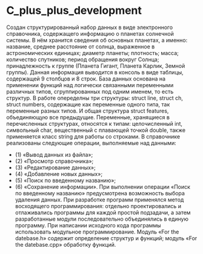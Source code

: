 # C_plus_plus_development
Создан структурированный набор данных в виде электронного справочника, содержащего информацию о планетах солнечной системы. 
В нём хранится сведения об основных планетах, а именно: название, среднее расстояние от солнца, выраженное в астрономических единицах; диаметр планеты; плотность; масса; количество спутников; период обращения вокруг Солнца; принадлежность к группе (Планета Гигант, Планета Карлик, Земной группы). 
Данная информация выводится в консоль в виде таблицы, содержащей 9 столбцов и 8 строк.
База данных основана на применении функций над логически связанными переменными различных типов, сгруппированных под одним именем, то есть структур.
В работе опеределны три структуры: struct line, struct ch, struct numbers, содержащие как переменные одного типа, так переменные разных типов. И общая структура struct features, объединяющую все предыдущие. 
Переменные, хранящиеся в перечисленных структурах, относятся к типам: целочисленный int, символьный char, вещественный с плавающей точкой double, также применяется класс string для работы со строками.
В справочнике реализованы следующие операции, выполняемые над данными:
- (1) «Вывод данных из файла»;
- (2) «Просмотр справочника»;
- (3) «Редактирование данных»;
- (4) «Добавление новых данных»;
- (5) «Поиск по введенному названию»;
- (6) «Сохранение информации».
При выполнении операции «Поиск по введенному названию» предусмотрена возможность выбора удаления данных.
При разработке программ применялся метод восходящего программирования: отдельно проектировались и отлаживались программы для каждой простой подзадачи, а затем разработанные модули последовательно объединялись в единую программу.
При написании исходного кода программы использовать модульное программирование. Модуль «For the datebase.h» содержит определение структур и функций; модуль «For the datebase.cpp» обработку функций.
